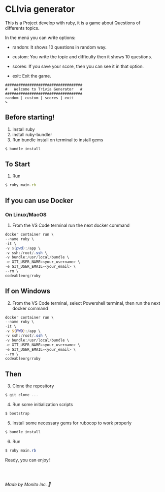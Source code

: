 # CLIvia generator

This is a Project develop with ruby, it is a game about Questions of differents topics.

In the menú you can write options:

* random: It shows 10 questions in random way.

* custom: You write the topic and difficulty then it shows 10 questions.

* scores: If you save your score, then you can see it in that option.

* exit: Exit the game.

```
###################################
#   Welcome to Trivia Generator   #
###################################
random | custom | scores | exit
>
```

## Before starting!

1. Install ruby
2. install ruby-bundler
3. Run bundle install on terminal to install gems
```ruby
$ bundle install
```

## To Start

1. Run
```ruby
$ ruby main.rb
```

## If you can use Docker

### On Linux/MacOS

1. From the VS Code terminal run the next docker command

```powershell
docker container run \
--name ruby \
-it \
-v $(pwd):/app \
-v ssh:/root/.ssh \
-v bundle:/usr/local/bundle \
-e GIT_USER_NAME=<your_username> \
-e GIT_USER_EMAIL=<your_email> \
--rm \
codeableorg/ruby
```

## If on Windows

2. From the VS Code terminal, select Powershell terminal, then run the next docker command

```powershell
docker container run \
--name ruby \
-it \
-v ${PWD}:/app \
-v ssh:/root/.ssh \
-v bundle:/usr/local/bundle \
-e GIT_USER_NAME=<your_username> \
-e GIT_USER_EMAIL=<your_email> \
--rm \
codeableorg/ruby
```

## Then

3. Clone the repository

```powershell
$ git clone ...
```

4.  Run some initialization scripts

```powershell
$ bootstrap
```

5.  Install some necessary gems for rubocop to work properly

```powershell
$ bundle install
```

6. Run
```powershell
$ ruby main.rb
```

Ready, you can enjoy!

<br/><br/>

*Made by Monito Inc. 🙊*
